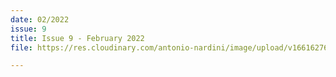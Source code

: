 ```yaml
---
date: 02/2022
issue: 9
title: Issue 9 - February 2022
file: https://res.cloudinary.com/antonio-nardini/image/upload/v1661627635/Upton%20Times/Issue_9_Upton_February_2022_Upton_Times_A4_web_oppsuh.pdf

---
```


